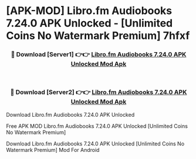 # [APK-MOD] Libro.fm Audiobooks 7.24.0 APK Unlocked - [Unlimited Coins No Watermark Premium] 7hfxf



<div align="center">
<h3>🔴 Download [Server1] 👉👉 <a href="https://momento.my/?title=Libro.fm_Audiobooks_7.24.0_APK_Unlocked">Libro.fm Audiobooks 7.24.0 APK Unlocked Mod Apk</a></h3><br>

<h3>🔴 Download [Server2] 👉👉 <a href="https://momento.my/?title=Libro.fm_Audiobooks_7.24.0_APK_Unlocked">Libro.fm Audiobooks 7.24.0 APK Unlocked Mod Apk</a></h3>
</div>



Download Libro.fm Audiobooks 7.24.0 APK Unlocked 

Free APK MOD Libro.fm Audiobooks 7.24.0 APK Unlocked [Unlimited Coins No Watermark Premium]

Download Libro.fm Audiobooks 7.24.0 APK Unlocked [Unlimited Coins No Watermark Premium] Mod For Android
